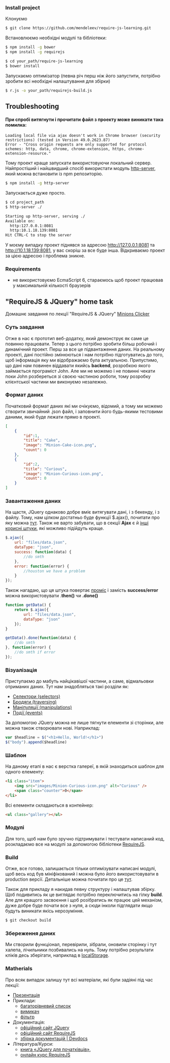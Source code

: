 ### Install project
Клонуємо
``` bash
$ git clone https://github.com/mendeleev/require-js-learning.git
```

Встановлюємо необхідні модулі та бібліотеки:
``` bash
$ npm install -g bower
$ npm install -g requirejs

$ cd your_path/require-js-learning
$ bower install
```

Запускаємо оптимізатор (певна річ перш ніж його запустити, потрібно зробити всі необхідні налаштування для збірки)
``` bash
$ r.js -o your_path/requirejs-build.js
```

## Troubleshooting

#### При спробі витягнути і прочитати файл з проекту може виникати така помилка:
```
Loading local file via ajax doesn't work in Chrome browser (security restrictions) (tested in Version 49.0.2623.87)
Error - "Cross origin requests are only supported for protocol schemes: http, data, chrome, chrome-extension, https, chrome-extension-resource."
```

Тому проект краще запускати використовуючи локальний сервер. Найпростіший і найшвидший спосіб використати модуль [http-server](https://www.npmjs.com/package/http-server), який можна встановити із npm репозиторію.

``` bash
$ npm install -g http-server
```

Запускається дуже просто.
``` bash
$ cd project_path
$ http-server ./

Starting up http-server, serving ./
Available on:
  http:127.0.0.1:8081
  http:10.1.18.139:8081
Hit CTRL-C to stop the server
```

У моєму випадку проект піднявся за адресою http://127.0.0.1:8081 та http://10.1.18.139:8081, у вас скоріш за все буде інша. Відкриваємо проект за цією адресою і проблема зникне.

### Requirements
- не використовуємо EcmaScript 6, стараємось щоб проект працював у максимальній кількості браузерів


## "RequireJS & JQuery" home task
Домашнє завдання по лекції "RequireJS & JQuery" [Minions Clicker](http://mendeleev.github.io/minions/app/)

### Суть завдання
Отже в нас є прототип веб-додатку, який демонструє як саме це повинно працювати. Тепер з цього потрібно зробити більш робочий і динамічний проект. Перш за все це підвантаження даних. На реальному проекті, дані постійно змінюються і нам потрібно підготуватись до того, щоб інформація яку ми відображаємо була актуальною. Припустимо, що дані нам повинен віддавати якийсь **backend**, розробкою якого займається програміст John. Але ми не можемо і не повинні чекати поки John розбереться зі своєю частиною роботи, тому розробку клієнтської частини ми виконуємо незалежно.

### Формат даних
Початковий формат даних які ми очікуємо, відомий, а тому ми можемо створити звичайний .json файл, і заповнити його будь-якими тестовими даними, який буде лежати прямо в проекті.

```json
[
	{
		"id":1,
		"title": "Cake",
		"image": "Minion-Cake-icon.png",
		"count": 0
	},
	{
		"id":2,
		"title": "Curious",
		"image": "Minion-Curious-icon.png",
		"count": 0
	}
]
```

### Завантаження даних
На щастя, JQuery однаково добре вміє витягувати дані, і з бекенду, і з файлу. Тому, нам цілком достатньо буде функції $.ajax(), почитати про яку можна [тут](http://devdocs.io/jquery/jquery.ajax). Також не варто забувати, що в секції **Ajax** є й [інші корисні штуки](http://devdocs.io/jquery-ajax/), які можливо підійдуть краще.   

``` javascript
$.ajax({
	url: "files/data.json",
	dataType: "json",
	success: function(data) {
		//do smth
	},
	error: function(error) {
		//houston we have a problem
	}
});
```

Також нагадаю, що ця штука повертає [проміс](https://developer.mozilla.org/en/docs/Web/JavaScript/Reference/Global_Objects/Promise) і замість **success/error** можна використовувати .**then()** чи **.done()**

```javascript
function getData() {
	return $.ajax({
		url: "files/data.json",
		dataType: "json"
	});
}

getData().done(function(data) {
	//do smth
}, function(error) {
	//do smth if error
});
```

### Візуалізація
Приступаємо до мабуть найцікавішої частини, а саме, відмальовки отриманих даних. Тут нам знадобляться такі розділи як:

 - [Селектори (selectors)](http://devdocs.io/jquery-selectors/)
 - [Бродяги (traversing)](http://devdocs.io/jquery-traversing/)
 - [Маніпуляції (manipulations)](http://devdocs.io/jquery-manipulation/)
 - [Події (events)](http://devdocs.io/jquery-events/)

За допомогою JQuery можна не лише тягнути елементи зі сторінки, але можна також створювати нові. Наприклад: 

``` javascript
var $headline = $("<h1>Hello, World!</h1>")
$("body").append($headline)
```

### Шаблон
На даному етапі в нас є верстка галереї, в якій знаходиться шаблон для одного елементу:
``` html
<li class="item">
	<img src="images/Minion-Curious-icon.png" alt="Curious" />
	<span class="counter">0</span>
</li>
```

Всі елементи складаються в контейнер: 
``` html
<ul class="gallery"></ul>
```

### Модулі
Для того, щоб нам було зручно підтримувати і тестувати написаний код, розкладаємо все на модулі за допомогою бібліотеки [RequireJS](http://requirejs.org/docs/start.html).

### Build
Отже, все готово, залишається тільки оптимізувати написані модулі, щоб весь код був мініфікований і можна було його використовувати в production версії. Детальніше можна почитати про це [тут](http://requirejs.org/docs/optimization.html).

Також для прикладу я накидав певну структуру і налаштував збірку. Щоб подивитись як це виглядає потрібно переключитись на гілку **build**. Але для кращого засвоєння і щоб розібратись як працює цей механізм, дуже добре буде почати все з нуля, а сюди інколи підглядати якщо будуть виникати якісь нерозуміння.

``` bash
$ git checkout build
```

### Збереження даних
Ми створили функціонал, перевірили, зібрали, оновили сторінку і тут халепа, лічильники позбивались на нуль. Тому потрібно результати кліків десь зберігати, наприклад в [localStorage](https://developer.mozilla.org/en/docs/Web/API/Window/localStorage).


### Matherials
Про всяк випадок залишу тут всі матеріали, які були задіяні під час лекції:

 - [Презентація](https://docs.google.com/presentation/d/1RXJ0Wiis0HR4qm1xBrqTODOB3EBcJ79WtZ92Xue0gsQ/edit?usp=sharing)
 - Приклади:
	 - [багаторівневий список](https://jsfiddle.net/mendart/xj9cewux/4/)
	 - [вимикач](https://jsfiddle.net/mendart/44enr2er/)
	 - [фільтр](https://jsfiddle.net/mendart/0sLjg9jL/)
 - Документація:
	 - [офіційний сайт JQuery](https://jquery.com/)
	 - [офіційний сайт RequireJS](http://requirejs.org/)
	 - [збірка документацій | Devdocs](https://devdocs.io/)
 - Література/Курси:
	 - [книга «JQuery для початківців»](http://anton.shevchuk.name/jquery-book/),
	 - [онлайн курс RequireJS](https://www.pluralsight.com/courses/requirejs-javascript-dependency-injection)
